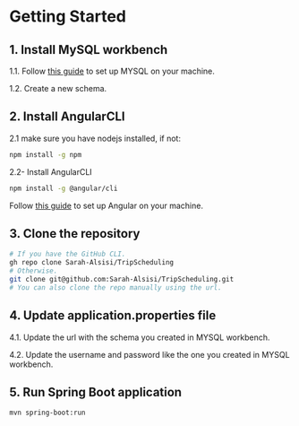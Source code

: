 
# Getting Started

## 1. Install MySQL workbench
1.1. Follow [this guide](https://www.simplilearn.com/tutorials/mysql-tutorial/mysql-workbench-installation) to set up MYSQL on your machine.

1.2. Create a new schema.

## 2. Install AngularCLI
2.1  make sure you have nodejs installed, if not:
```bash
npm install -g npm
```
2.2- Install AngularCLI
```bash
npm install -g @angular/cli
```
Follow [this guide](https://angular.io/guide/setup-local) to set up Angular on your machine.



## 3. Clone the repository

```bash
# If you have the GitHub CLI.
gh repo clone Sarah-Alsisi/TripScheduling
# Otherwise.
git clone git@github.com:Sarah-Alsisi/TripScheduling.git
# You can also clone the repo manually using the url. 
```
## 4. Update application.properties file
4.1. Update the url with the schema you created in MYSQL workbench.

4.2. Update  the username and password like the one you created in MYSQL workbench.

## 5. Run Spring Boot application
```
mvn spring-boot:run
```


